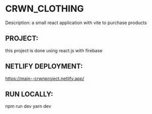 # CRWN_CLOTHING
Description: a small react application with vite to purchase products

## PROJECT:
this project is done using react js with firebase

## NETLIFY DEPLOYMENT:
https://main--crwnproject.netlify.app/

## RUN LOCALLY:
npm run dev
yarn dev
